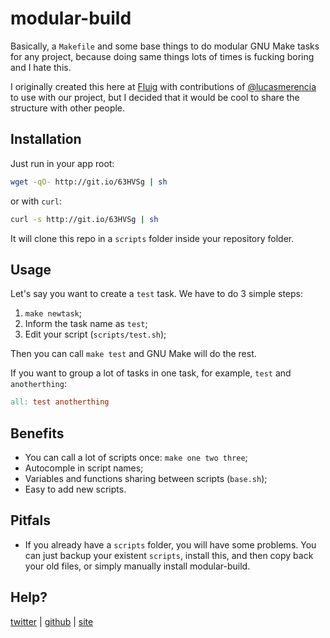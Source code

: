 # modular-build

Basically, a `Makefile` and some base things to do modular GNU Make
tasks for any project, because doing same things lots of times is
fucking boring and I hate this.

I originally created this here at [Fluig][0] with contributions of
[@lucasmerencia][1] to use with our project, but I decided that it
would be cool to share the structure with other people.

## Installation

Just run in your app root:

```sh
wget -qO- http://git.io/63HVSg | sh
```

or with `curl`:

```sh
curl -s http://git.io/63HVSg | sh
```

It will clone this repo in a `scripts` folder inside your repository folder.

## Usage

Let's say you want to create a `test` task. We have to do 3 simple steps:

1. `make newtask`;
1. Inform the task name as `test`;
1. Edit your script (`scripts/test.sh`);

Then you can call `make test` and GNU Make will do the rest.

If you want to group a lot of tasks in one task, for example, `test` and
`anotherthing`:

```Makefile
all: test anotherthing
```

## Benefits

- You can call a lot of scripts once: `make one two three`;
- Autocomple in script names;
- Variables and functions sharing between scripts (`base.sh`);
- Easy to add new scripts.

## Pitfals

- If you already have a `scripts` folder, you will have some problems. You can just backup
your existent `scripts`, install this, and then copy back your old files, or simply
manually install modular-build.

## Help?

[twitter](http://twitter.com/caarlos0) |
[github](http://github.com/caarlos0) |
[site](http://carlosbecker.com)


[0]: http://www.fluig.com/
[1]: http://github.com/lucasmerencia
